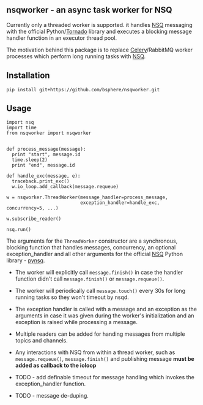 nsqworker - an async task worker for NSQ
----------------------------------------

Currently only a threaded worker is supported.
it handles [NSQ](http://nsq.io) messaging with the official Python/[Tornado](http://tornadoweb.org) library and executes a blocking message handler function in an executor thread pool.

The motivation behind this package is to replace [Celery](http://celeryproject.org)/RabbitMQ worker processes which perform long running tasks with [NSQ](http://nsq.io).


Installation
------------
`pip install git+https://github.com/bsphere/nsqworker.git`

Usage
-----
```
import nsq
import time
from nsqworker import nsqworker


def process_message(message):
  print "start", message.id
  time.sleep(2)
  print "end", message.id

def handle_exc(message, e):
  traceback.print_exc()
  w.io_loop.add_callback(message.requeue)

w = nsqworker.ThreadWorker(message_handler=process_message,
                           exception_handler=handle_exc, concurrency=5, ...)

w.subscribe_reader()

nsq.run()
```

The arguments for the `ThreadWorker` constructor are a synchronous, blocking function that handles messages, concurrency, an optional exception_handler and all other arguments for the official [NSQ](http://nsq.io) Python library - [pynsq](https://pynsq.readthedocs.org).

* The worker will explicitly call `message.finish()` in case the handler function didn't call `message.finish()` or `message.requeue()`.

* The worker will periodically call `message.touch()` every 30s for long running tasks so they won't timeout by nsqd.

* The exception handler is called with a message and an exception as the arguments in case it was given during the worker's initialization and an exception is raised while processing a message.

* Multiple readers can be added for handing messages from multiple topics and channels.

* Any interactions with NSQ from within a thread worker, such as `message.requeue()`, `message.finish()` and publishing message __must be added as callback to the ioloop__

* TODO - add definable timeout for message handling which invokes the exception_handler function.

* TODO - message de-duping.
